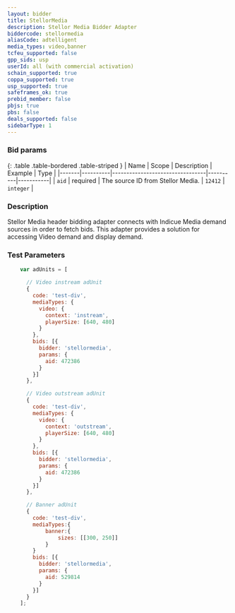 ```yaml
---
layout: bidder
title: StellorMedia
description: Stellor Media Bidder Adapter
biddercode: stellormedia
aliasCode: adtelligent
media_types: video,banner
tcfeu_supported: false
gpp_sids: usp
userId: all (with commercial activation)
schain_supported: true
coppa_supported: true
usp_supported: true
safeframes_ok: true
prebid_member: false
pbjs: true
pbs: false
deals_supported: false
sidebarType: 1
---
```


### Bid params

{: .table .table-bordered .table-striped }
| Name | Scope | Description | Example | Type |
|-------|----------|---------------------------------|----------|-----------|
| `aid` | required | The source ID from Stellor Media. | `12412` | `integer` |

### Description

Stellor Media header bidding adapter connects with Indicue Media demand sources in order to fetch bids.
This adapter provides a solution for accessing Video demand and display demand.

### Test Parameters

```javascript
    var adUnits = [

      // Video instream adUnit
      {
        code: 'test-div',
        mediaTypes: {
          video: {
            context: 'instream',
            playerSize: [640, 480]
          }
        },
        bids: [{
          bidder: 'stellormedia',
          params: {
            aid: 472386
          }
        }]
      },

      // Video outstream adUnit
      {
        code: 'test-div',
        mediaTypes: {
          video: {
            context: 'outstream',
            playerSize: [640, 480]
          }
        },
        bids: [{
          bidder: 'stellormedia',
          params: {
            aid: 472386
          }
        }]
      },

      // Banner adUnit
      {
        code: 'test-div',
        mediaTypes:{
            banner:{
                sizes: [[300, 250]]
            }
        }
        bids: [{
          bidder: 'stellormedia',
          params: {
            aid: 529814
          }
        }]
      }
    ];
```
